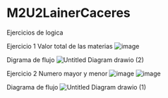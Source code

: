 # M2U2LainerCaceres
Ejercicios de logica 

Ejercicio 1 
Valor total de las materias 
![image](https://user-images.githubusercontent.com/81586887/175609606-de2de754-ff9c-4b50-8e07-c0627be4ae12.png)

Digrama de flujo
![Untitled Diagram drawio (2)](https://user-images.githubusercontent.com/81586887/175610194-c15b769c-ad84-4e12-bfa2-0213fa8d407e.png)



Ejercicio 2 
Numero mayor y menor 
![image](https://user-images.githubusercontent.com/81586887/175609711-07a456a4-3193-442a-b9ca-df0e61e8e45a.png)
![image](https://user-images.githubusercontent.com/81586887/175610023-5d5c76df-b638-4e91-b2a8-cc3d38f2be54.png)


Diagrama de flujo
![Untitled Diagram drawio (1)](https://user-images.githubusercontent.com/81586887/175610138-284ae6d1-f078-4cdb-9dc2-d61719592ce4.png)

